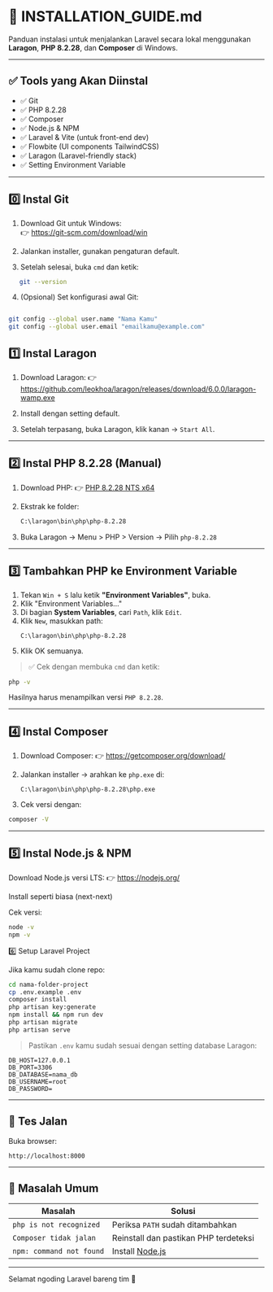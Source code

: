 # 🧰 INSTALLATION_GUIDE.md

Panduan instalasi untuk menjalankan Laravel secara lokal menggunakan **Laragon**, **PHP 8.2.28**, dan **Composer** di Windows.

---

## ✅ Tools yang Akan Diinstal

- ✅ Git
- ✅ PHP 8.2.28
- ✅ Composer
- ✅ Node.js & NPM
- ✅ Laravel & Vite (untuk front-end dev)
- ✅ Flowbite (UI components TailwindCSS)
- ✅ Laragon (Laravel-friendly stack)
- ✅ Setting Environment Variable
---
## 0️⃣ Instal Git

1. Download Git untuk Windows:  
   👉 https://git-scm.com/download/win

2. Jalankan installer, gunakan pengaturan default.
3. Setelah selesai, buka `cmd` dan ketik:
```bash
   git --version
```
4. (Opsional) Set konfigurasi awal Git:

```bash

git config --global user.name "Nama Kamu"
git config --global user.email "emailkamu@example.com"
```

## 1️⃣ Instal Laragon

1. Download Laragon:
   👉 https://github.com/leokhoa/laragon/releases/download/6.0.0/laragon-wamp.exe

2. Install dengan setting default.
3. Setelah terpasang, buka Laragon, klik kanan → `Start All`.

---

## 2️⃣ Instal PHP 8.2.28 (Manual)

1. Download PHP:
   👉 [PHP 8.2.28 NTS x64](https://windows.php.net/downloads/releases/php-8.2.28-nts-Win32-vs16-x64.zip)

2. Ekstrak ke folder:
   ```bash
   C:\laragon\bin\php\php-8.2.28
   ```

3. Buka Laragon → Menu > PHP > Version → Pilih `php-8.2.28`

---

## 3️⃣ Tambahkan PHP ke Environment Variable

1. Tekan `Win + S` lalu ketik **"Environment Variables"**, buka.
2. Klik "Environment Variables..."
3. Di bagian **System Variables**, cari `Path`, klik `Edit`.
4. Klik `New`, masukkan path:
   ```
   C:\laragon\bin\php\php-8.2.28
   ```
5. Klik OK semuanya.

> ✅ Cek dengan membuka `cmd` dan ketik:
```bash
php -v
```
Hasilnya harus menampilkan versi `PHP 8.2.28`.

---

## 4️⃣ Instal Composer

1. Download Composer:
   👉 https://getcomposer.org/download/

2. Jalankan installer → arahkan ke `php.exe` di:
   ```
   C:\laragon\bin\php\php-8.2.28\php.exe
   ```

3. Cek versi dengan:
```bash
composer -V
```

---
## 5️⃣ Instal Node.js & NPM
Download Node.js versi LTS:
👉 https://nodejs.org/

Install seperti biasa (next-next)

Cek versi:

```bash
node -v
npm -v
```

6️⃣  Setup Laravel Project

Jika kamu sudah clone repo:

```bash
cd nama-folder-project
cp .env.example .env
composer install
php artisan key:generate
npm install && npm run dev
php artisan migrate
php artisan serve
```

> Pastikan `.env` kamu sudah sesuai dengan setting database Laragon:
```
DB_HOST=127.0.0.1
DB_PORT=3306
DB_DATABASE=nama_db
DB_USERNAME=root
DB_PASSWORD=
```

---

## 🧪 Tes Jalan

Buka browser:
```
http://localhost:8000
```

---

## 🔁 Masalah Umum

| Masalah | Solusi |
|--------|--------|
| `php is not recognized` | Periksa `PATH` sudah ditambahkan |
| `Composer tidak jalan` | Reinstall dan pastikan PHP terdeteksi |
| `npm: command not found` | Install [Node.js](https://nodejs.org/en/download) |

---

Selamat ngoding Laravel bareng tim 🎉  
